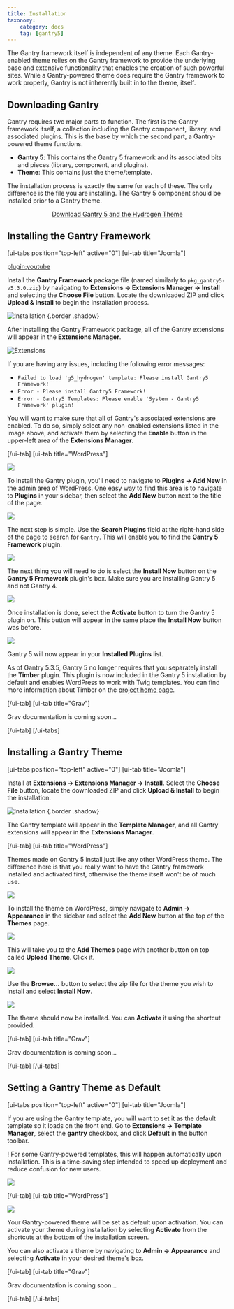 ```yaml
---
title: Installation
taxonomy:
    category: docs
    tag: [gantry5]
---
```


The Gantry framework itself is independent of any theme. Each Gantry-enabled theme relies on the Gantry framework to provide the underlying base and extensive functionality that enables the creation of such powerful sites. While a Gantry-powered theme does require the Gantry framework to work properly, Gantry is not inherently built in to the theme, itself.

## Downloading Gantry

Gantry requires two major parts to function. The first is the Gantry framework itself, a collection including the Gantry component, library, and associated plugins. This is the base by which the second part, a Gantry-powered theme functions.

* **Gantry 5**: This contains the Gantry 5 framework and its associated bits and pieces (library, component, and plugins).
* **Theme**: This contains just the theme/template.

The installation process is exactly the same for each of these. The only difference is the file you are installing. The Gantry 5 component should be installed prior to a Gantry theme.

<div align="center"><a href="http://gantry.org/downloads" class="button"><i class="fa fa-fw fa-download"></i> Download Gantry 5 and the Hydrogen Theme</a></div>

## Installing the Gantry Framework

[ui-tabs position="top-left" active="0"]
[ui-tab title="Joomla"]

[plugin:youtube](https://www.youtube.com/watch?v=zCH10qrxPSc)

Install the **Gantry Framework** package file (named similarly to `pkg_gantry5-v5.3.0.zip`) by navigating to **Extensions → Extensions Manager → Install** and selecting the **Choose File** button. Locate the downloaded ZIP and click **Upload & Install** to begin the installation process.

![Installation](install-template_joomla.jpeg) {.border .shadow}

After installing the Gantry Framework package, all of the Gantry extensions will appear in the **Extensions Manager**.

![Extensions](gantry_extensions.png?classes=shadow,border)

If you are having any issues, including the following error messages:

* `Failed to load 'g5_hydrogen' template: Please install Gantry5 Framework!`
* `Error - Please install Gantry5 Framework!`
* `Error - Gantry5 Templates: Please enable 'System - Gantry5 Framework' plugin!`

You will want to make sure that all of Gantry's associated extensions are enabled. To do so, simply select any non-enabled extensions listed in the image above, and activate them by selecting the **Enable** button in the upper-left area of the **Extensions Manager**.

[/ui-tab]
[ui-tab title="WordPress"]

![](wp_g_install_1.jpg?classes=shadow,border)

To install the Gantry plugin, you'll need to navigate to **Plugins → Add New** in the admin area of WordPress. One easy way to find this area is to navigate to **Plugins** in your sidebar, then select the **Add New** button next to the title of the page.

![](wp_g_install_2.jpg?classes=shadow,border)

The next step is simple. Use the **Search Plugins** field at the right-hand side of the page to search for `Gantry`. This will enable you to find the **Gantry 5 Framework** plugin.

![](wp_g_install_3.jpg?classes=shadow,border)

The next thing you will need to do is select the **Install Now** button on the **Gantry 5 Framework** plugin's box. Make sure you are installing Gantry 5 and not Gantry 4.

![](wp_g_install_4.jpg?classes=shadow,border)

Once installation is done, select the **Activate** button to turn the Gantry 5 plugin on. This button will appear in the same place the **Install Now** button was before.

![](wp_g_install_5.jpg?classes=shadow,border)

Gantry 5 will now appear in your **Installed Plugins** list.

As of Gantry 5.3.5, Gantry 5 no longer requires that you separately install the **Timber** plugin. This plugin is now included in the Gantry 5 installation by default and enables WordPress to work with Twig templates. You can find more information about Timber on the [project home page](http://upstatement.com/timber/).

[/ui-tab]
[ui-tab title="Grav"]

Grav documentation is coming soon...

[/ui-tab]
[/ui-tabs]

## Installing a Gantry Theme

[ui-tabs position="top-left" active="0"]
[ui-tab title="Joomla"]

Install at **Extensions → Extensions Manager → Install**. Select the **Choose File** button, locate the downloaded ZIP and click **Upload & Install** to begin the installation.

![Installation](install-template_joomla.jpeg) {.border .shadow}

The Gantry template will appear in the **Template Manager**, and all Gantry extensions will appear in the **Extensions Manager**.

[/ui-tab]
[ui-tab title="WordPress"]

Themes made on Gantry 5 install just like any other WordPress theme. The difference here is that you really want to have the Gantry framework installed and activated first, otherwise the theme itself won't be of much use.

![](wp_theme_install_1.jpg?classes=shadow,border)

To install the theme on WordPress, simply navigate to **Admin → Appearance** in the sidebar and select the **Add New** button at the top of the **Themes** page.

![](wp_theme_install_2.jpg?classes=shadow,border)

This will take you to the **Add Themes** page with another button on top called **Upload Theme**. Click it.

![](wp_theme_install_3.jpg?classes=shadow,border)

Use the **Browse...** button to select the zip file for the theme you wish to install and select **Install Now**.

![](wp_theme_install_4.jpg?classes=shadow,border)

The theme should now be installed. You can **Activate** it using the shortcut provided.

[/ui-tab]
[ui-tab title="Grav"]

Grav documentation is coming soon...

[/ui-tab]
[/ui-tabs]

## Setting a Gantry Theme as Default

[ui-tabs position="top-left" active="0"]
[ui-tab title="Joomla"]

If you are using the Gantry template, you will want to set it as the default template so it loads on the front end. Go to **Extensions → Template Manager**, select the **gantry** checkbox, and click **Default** in the button toolbar.

! For some Gantry-powered templates, this will happen automatically upon installation. This is a time-saving step intended to speed up deployment and reduce confusion for new users.

![](gantry_default.png?classes=shadow,border)

[/ui-tab]
[ui-tab title="WordPress"]

![](wp_theme_install_4.jpg?classes=shadow,border)

Your Gantry-powered theme will be set as default upon activation. You can activate your theme during installation by selecting **Activate** from the shortcuts at the bottom of the installation screen.

You can also activate a theme by navigating to **Admin → Appearance** and selecting **Activate** in your desired theme's box.

[/ui-tab]
[ui-tab title="Grav"]

Grav documentation is coming soon...

[/ui-tab]
[/ui-tabs]
